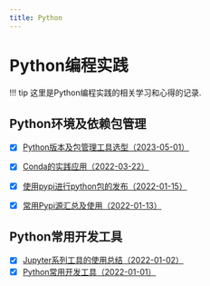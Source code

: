 ```yaml
---
title: Python
---
```


# Python编程实践

!!! tip
    这里是Python编程实践的相关学习和心得的记录.



## Python环境及依赖包管理
- [x] [Python版本及包管理工具选型（2023-05-01）](./pydevtools/env_package_selection.md)
- [x] [Conda的实践应用（2022-03-22）](./pydevtools/conda_usage.md)
- [x] [使用pypi进行python包的发布（2022-01-15）](./pydevtools/pypi_python_pkg_publish.md)
- [x] [常用Pypi源汇总及使用（2022-01-13）](./pydevtools/pypi_source_usage.md)


## Python常用开发工具

- [x] [Jupyter系列工具的使用总结（2022-01-02）](./pydevtools/jupyter_tool_usage.md)
- [x] [Python常用开发工具（2022-01-01）](./pydevtools/py_dev_tool_selection.md)
